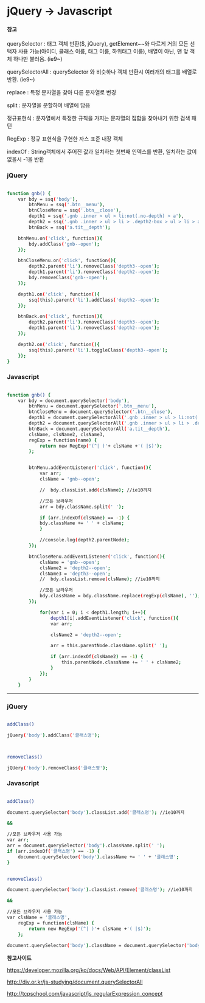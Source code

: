 

# jQuery -> Javascript



#### **참고**

querySelector  : 태그 객체 반환($, jQuery),  getElement~~와 다르게 거의 모든 선택자 사용 가능(아이디, 클래스 이름, 태그 이름, 하위태그 이름), 배열이 아닌, 맨 앞 객체 하나만 불러옴. (ie9~)

querySelectorAll : querySelector 와 비슷하나 객체 반환시 여러개의 태그를 배열로 반환. (ie9~)

replace : 특정 문자열을 찾아 다른 문자열로 변경

split : 문자열을 분할하여 배열에 담음

정규표현식 : 문자열에서 특정한 규칙을 가지는 문자열의 집합을 찾아내기 위한 검색 패턴

RegExp : 정규 표현식을 구현한 자스 표준 내장 객체

indexOf : String객체에서 주어진 값과 일치하는 첫번째 인덱스를 반환, 일치하는 값이 없을시 -1을 반환





### **jQuery**

```sh

function gnb() {
    var bdy = ssq('body'),
        btnMenu = ssq('.btn__menu'),
        btnCloseMenu = ssq('.btn__close'),
        depth1 = ssq('.gnb .inner > ul > li:not(.no-depth) > a'),
        depth2 = ssq('.gnb .inner > ul > li > .depth2-box > ul > li > a'),
        btnBack = ssq('a.tit__depth');

    btnMenu.on('click', function(){
    	bdy.addClass('gnb--open');
    });

    btnCloseMenu.on('click', function(){
        depth2.parent('li').removeClass('depth3--open');
        depth1.parent('li').removeClass('depth2--open');
        bdy.removeClass('gnb--open');
    });

    depth1.on('click', function(){
    	ssq(this).parent('li').addClass('depth2--open');
    });

    btnBack.on('click', function(){
        depth2.parent('li').removeClass('depth3--open');
        depth1.parent('li').removeClass('depth2--open');
    });

    depth2.on('click', function(){
    	ssq(this).parent('li').toggleClass('depth3--open');
    });
}

```



### **Javascript**

```sh

function gnb() {
    var bdy = document.querySelector('body'),
        btnMenu = document.querySelector('.btn__menu'),
        btnCloseMenu = document.querySelector('.btn__close'),
        depth1 = document.querySelectorAll('.gnb .inner > ul > li:not(.no-depth) > a'),
        depth2 = document.querySelectorAll('.gnb .inner > ul > li > .depth2-box > ul > li > a'),
        btnBack = document.querySelectorAll('a.tit__depth'),
        clsName, clsName2, clsName3,
        regExp = function(name) {
      		return new RegExp('(^| )'+ clsName +'( |$)');
        };


        btnMenu.addEventListener('click', function(){
            var arr;
            clsName = 'gnb--open';		

            //	bdy.classList.add(clsName); //ie10까지		

            //모든 브라우저
            arr = bdy.className.split(' ');

            if (arr.indexOf(clsName) == -1) {
            bdy.className += ' ' + clsName;
            }					

            //console.log(depth2.parentNode);
        });

        btnCloseMenu.addEventListener('click', function(){
            clsName = 'gnb--open';			
            clsName2 = 'depth2--open';			
            clsName3 = 'depth3--open';			
            //	bdy.classList.remove(clsName); //ie10까지

            //모든 브라우저
            bdy.className = bdy.className.replace(regExp(clsName), ''); 			
        });

            for(var i = 0; i < depth1.length; i++){					
                depth1[i].addEventListener('click', function(){
                var arr;

                clsName2 = 'depth2--open';					

                arr = this.parentNode.className.split(' ');

                if (arr.indexOf(clsName2) == -1) {
                    this.parentNode.className += ' ' + clsName2;
                }			
            });									
        }			
	}

```



------



### **jQuery**

```sh

addClass()

jQuery('body').addClass('클래스명');



removeClass()

jQUery('body').removeClass('클래스명');


```

### **Javascript**

```sh

addClass()

document.querySelector('body').classList.add('클래스명'); //ie10까지

&&

//모든 브라우저 사용 가능
var arr;
arr = document.querySelector('body').className.split(' ');
if (arr.indexOf('클래스명') == -1) {
	document.querySelector('body').className += ' ' + '클래스명';
}	


removeClass()

document.querySelector('body').classList.remove('클래스명'); //ie10까지

&&

//모든 브라우저 사용 가능
var clsName = '클래스명',
	regExp = function(clsName) {
		return new RegExp('(^| )'+ clsName +'( |$)');
	};
	
document.querySelector('body').className = document.querySelector('body').className.replace(regExp(clsName), ''); 

```



**참고사이트**

<https://developer.mozilla.org/ko/docs/Web/API/Element/classList>

<http://div.or.kr/js-studying/document.querySelectorAll>

<http://tcpschool.com/javascript/js_regularExpression_concept>